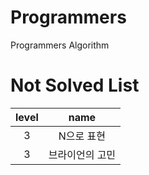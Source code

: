 # Programmers
Programmers Algorithm

# Not Solved List
| level |      name       |
| :---: | :-------------: |
|   3   |   N으로 표현    |
|   3   | 브라이언의 고민 |

